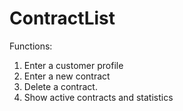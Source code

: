 ﻿# ContractList
Functions:
1. Enter a customer profile
2. Enter a new contract
3. Delete a contract.
4. Show active contracts and statistics
